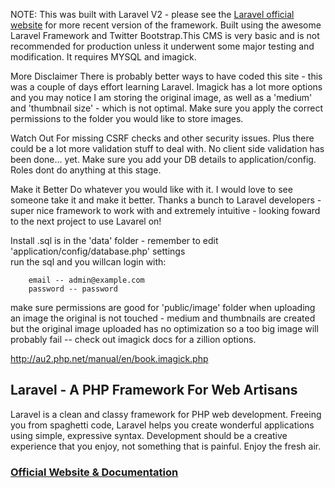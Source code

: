 NOTE: This was built with Laravel V2 - please see the [Laravel official website](http://laravel.com) for more recent version of the framework.
Built using the awesome Laravel Framework and Twitter Bootstrap.This CMS is very basic and is not recommended for production unless it underwent some major testing and modification. It requires MYSQL and imagick.

More Disclaimer
There is probably better ways to have coded this site - this was a couple of days effort learning Laravel. Imagick has a lot more options and you may notice I am storing the original image, as well as a 'medium' and 'thumbnail size' - which is not optimal. Make sure you apply the correct permissions to the folder you would like to store images. 

Watch Out
For missing CSRF checks and other security issues. Plus there could be a lot more validation stuff to deal with. No client side validation has been done... yet. Make sure you add your DB details to application/config. Roles dont do anything at this stage. 

Make it Better
Do whatever you would like with it. I would love to see someone take it and make it better. Thanks a bunch to Laravel developers - super nice framework to work with and extremely intuitive - looking foward to the next project to use Lavarel on! 

Install
.sql is in the 'data' folder - remember to edit 'application/config/database.php' settings   		
run the sql and you willcan login with: 
		
		email -- admin@example.com
		password -- password

make sure permissions are good for 'public/image' folder 
when uploading an image the original is not touched - medium and thumbnails are created but the original image uploaded has no optimization 
so a too big image will probably fail -- check out imagick docs for a zillion options.  

http://au2.php.net/manual/en/book.imagick.php


## Laravel - A PHP Framework For Web Artisans

Laravel is a clean and classy framework for PHP web development. Freeing you from spaghetti code, Laravel helps you create wonderful applications using simple, expressive syntax. Development should be a creative experience that you enjoy, not something that is painful. Enjoy the fresh air.

### [Official Website & Documentation](http://laravel.com)